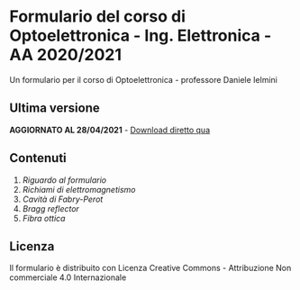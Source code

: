 # Formulario del corso di Optoelettronica - Ing. Elettronica - AA 2020/2021

Un formulario per il corso di Optoelettronica - professore Daniele Ielmini

## Ultima versione

**AGGIORNATO AL 28/04/2021** - [Download diretto qua](https://github.com/lorossi/formulario-optoelettronic/raw/master/formulario-optoelettronica.pdf)

## Contenuti

1. *Riguardo al formulario*
1. *Richiami di elettromagnetismo*
1. *Cavità di Fabry-Perot*
1. *Bragg reflector*
1. *Fibra ottica*

## Licenza

Il formulario è distribuito con Licenza Creative Commons - Attribuzione Non commerciale 4.0 Internazionale
